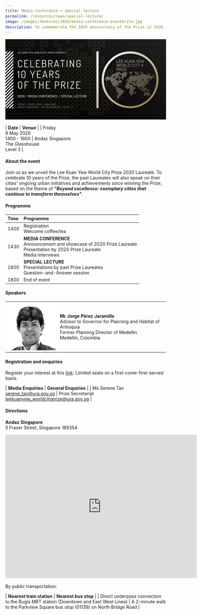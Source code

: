 ```yaml
---
title: Media conference + special lecture
permalink: /resources/news/special-lecture/
image: /images/features/2020/media-conference-eventbrite.jpg
description: To commemorate the 10th anniversary of the Prize in 2020, a Special Lecture will be held in conjunction with the Media Conference. Based on the theme of "Beyond excellence - exemplary cities that continue to transform themselves", the past Prize Laureates will speak on their cities' ongoing urban initiatives and achievements since winning the Prize.
---
```


![Media Conference](/images/features/2020/media-conference-eventbrite.jpg/)<br>

| **Date** | **Venue** |
| Friday<br>8 May 2020<br>1400 - 1800 | Andaz Singapore<br>The Glasshouse<br>Level 3 |

#### **About the event** 

Join us as we unveil the Lee Kuan Yew World City Prize 2020 Laureate. To celebrate 10 years of the Prize, the past Laureates will also speak on their cities' ongoing urban initiatives and achievements since winning the Prize, based on the theme of ***"Beyond excellence: exemplary cities that continue to transform themselves"***. 

#### **Programme**

| Time | Programme |
|:--|:--|
| 1400 | Registration<br>Welcome coffee/tea |
| 1430 | **MEDIA CONFERENCE**<br>Announcement and showcase of 2020 Prize Laureate<br>Presentation by 2020 Prize Laureate<br>Media interviews |
| 1600 | **SPECIAL LECTURE**<br>Presentations by past Prize Laureates<br>Question-and-Answer session | 
| 1800 | End of event |

#### **Speakers**

<table style="width: 100%;" border="0" cellpadding="10">
<tbody>
<tr>
<td style="width: 150px;"><img src="/images/features/2020/jorge-perez.png" alt="Jorge Perez" /></td>
<td><strong>Mr Jorge Pérez Jaramillo</strong><br />Advisor to Governor for Planning and Habitat of Antioquia<br />Former Planning Director of Medellín<br>Medellín, Colombia</td>
</tr>
</tbody>
</table>

#### **Registration and enquiries**

Register your interest at this [link](lkywcp2020.eventbrite.sg). Limited seats on a first-come-first-served basis.

| **Media Enquiries** | **General Enquiries** |
| Ms Serene Tan<br>[serene_tan@ura.gov.sg](mailto:serene_tan@ura.gov.sg) | Prize Secretariat<br>[leekuanyew_worldcityprize@ura.gov.sg](mailto:leekuanyew_worldcityprize@ura.gov.sg) |

#### **Directions**

**Andaz Singapore**
<br>5 Fraser Street, Singapore 189354

<iframe src="https://www.google.com/maps/embed?pb=!1m18!1m12!1m3!1d3988.7926313699095!2d103.85554121443127!3d1.299206599052409!2m3!1f0!2f0!3f0!3m2!1i1024!2i768!4f13.1!3m3!1m2!1s0x31da19b021e9ce07%3A0x6f6afbcfba9af1c1!2sAndaz%20Singapore%20-%20a%20concept%20by%20Hyatt!5e0!3m2!1sen!2ssg!4v1579502553293!5m2!1sen!2ssg" width="600" height="450" frameborder="0" style="border:0;" allowfullscreen=""></iframe>

By public transportation: 

| **Nearest train station** | **Nearest bus stop** |
| Direct underpass connection to the Bugis MRT station (Downtown and East West Lines) | A 2-minute walk to the Parkview Square bus stop (01139) on North Bridge Road | 

